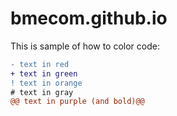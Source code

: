 # bmecom.github.io

This is sample of how to color code:
```diff
- text in red
+ text in green
! text in orange
# text in gray
@@ text in purple (and bold)@@
